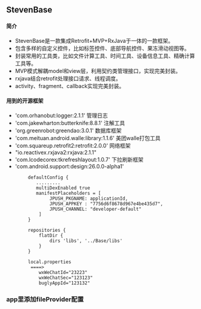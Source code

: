 ##  StevenBase
#### 简介
- StevenBase是一款集成Retrofit+MVP+RxJava于一体的一款框架。
- 包含多样的自定义控件，比如标签控件、底部导航控件、果冻滑动视图等。
- 封装常用的工具类，比如文件计算工具、时间工具、设备信息工具、精确计算工具等。
- MVP模式解耦model和view层，利用契约类管理接口，实现完美封装。
- rxjava结合retrofit处理接口请求、线程调度。
- activity、fragment、callback实现完美封装。

#### 用到的开源框架
- 'com.orhanobut:logger:2.1.1' 管理日志
- 'com.jakewharton:butterknife:8.8.1' 注解工具
- 'org.greenrobot:greendao:3.0.1'  数据库框架
- 'com.meituan.android.walle:library:1.1.6'   美团walle打包工具
- 'com.squareup.retrofit2:retrofit:2.0.0'  网络框架
- "io.reactivex.rxjava2:rxjava:2.1.1"
- 'com.lcodecorex:tkrefreshlayout:1.0.7' 下拉刷新框架
- 'com.android.support:design:26.0.0-alpha1'

```
        defaultConfig {
           .........
           multiDexEnabled true
           manifestPlaceholders = [
                JPUSH_PKGNAME: applicationId,
                JPUSH_APPKEY : "7756d6f8678d967e4be435d7",
                JPUSH_CHANNEL: "developer-default"
            ]
        }
 
        repositories {
            flatDir {
                dirs 'libs', '../Base/libs'
            }
        }

        local.properties
         ====>
            wxWeChatId="23223"
            wxWeChatSec="123123"
            buglyAppId="123132"
```

### app里添加fileProvider配置

